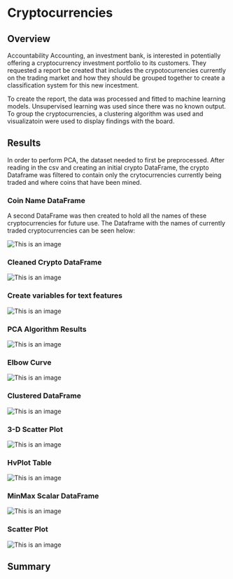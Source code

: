 # Cryptocurrencies
## Overview
  Accountability Accounting, an investment bank, is interested in potentially offering a cryptocurrency investment portfolio to its customers. They requested a report be created that includes the crypotocurrencies currently on the trading market and how they should be grouped together to create a classification system for this new incestment.
  
  To create the report, the data was processed and fitted to machine learning models. Unsupervised learning was used since there was no known output. To group the cryptocurrencies, a clustering algorithm was used and visualizatoin were used to display findings with the board.  

## Results
In order to perform PCA, the dataset needed to first be preprocessed. After reading in the csv and creating an initial crypto DataFrame, the crypto Dataframe was filtered to contain only the crytocurrencies currently being traded and where coins that have been mined.

### Coin Name DataFrame
A second DataFrame was then created to hold all the names of these cryptocurrencies for future use. The Dataframe with the names of currently traded cryptocurrencies can be seen helow:  

![This is an image](https://github.com/dsilvaggio/Cryptocurrencies/blob/main/Resources/Screen%20Shot%202022-06-20%20at%209.52.52%20PM.png)

### Cleaned Crypto DataFrame
![This is an image](https://github.com/dsilvaggio/Cryptocurrencies/blob/main/Resources/Screen%20Shot%202022-06-20%20at%209.53.07%20PM.png)

### Create variables for text features
![This is an image](https://github.com/dsilvaggio/Cryptocurrencies/blob/main/Resources/Screen%20Shot%202022-06-20%20at%209.53.16%20PM.png)

### PCA Algorithm Results
![This is an image](https://github.com/dsilvaggio/Cryptocurrencies/blob/main/Resources/Screen%20Shot%202022-06-20%20at%209.53.28%20PM.png)

### Elbow Curve
![This is an image](https://github.com/dsilvaggio/Cryptocurrencies/blob/main/Resources/Screen%20Shot%202022-06-20%20at%209.53.36%20PM.png)

### Clustered DataFrame
![This is an image](https://github.com/dsilvaggio/Cryptocurrencies/blob/main/Resources/Screen%20Shot%202022-06-20%20at%209.53.45%20PM.png)

### 3-D Scatter Plot
![This is an image](https://github.com/dsilvaggio/Cryptocurrencies/blob/main/Resources/Screen%20Shot%202022-06-20%20at%209.56.01%20PM.png)

### HvPlot Table
![This is an image](https://github.com/dsilvaggio/Cryptocurrencies/blob/main/Resources/Screen%20Shot%202022-06-20%20at%209.54.09%20PM.png)

### MinMax Scalar DataFrame
![This is an image](https://github.com/dsilvaggio/Cryptocurrencies/blob/main/Resources/Screen%20Shot%202022-06-20%20at%209.54.02%20PM.png)

### Scatter Plot
![This is an image](https://github.com/dsilvaggio/Cryptocurrencies/blob/main/Resources/Screen%20Shot%202022-06-20%20at%209.53.55%20PM.png)






## Summary
